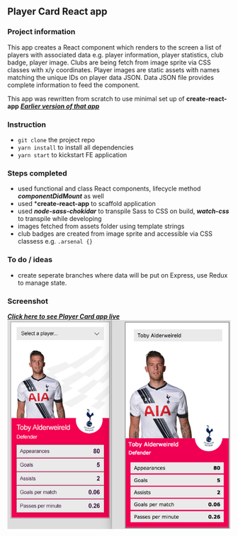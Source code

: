 ## Player Card React app

### Project information

This app creates a React component which renders to the screen a list of players with associated data e.g. player information, player statistics, club badge, player image. Clubs are being fetch from image sprite via CSS classes with x/y coordinates. Player images are static assets with names matching the unique IDs on player data JSON. Data JSON file provides complete information to feed the component.

This app was rewritten from scratch to use minimal set up of **create-react-app**
[***Earlier version of that app***](https://github.com/maciejk77/player-card/tree/version-B)

### Instruction
- ```git clone``` the project repo
- ```yarn install``` to install all dependencies
- ```yarn start``` to kickstart FE application

### Steps completed
- used functional and class React components, lifecycle method ***componentDidMount*** as well 
- used ***create-react-app** to scaffold application
- used ***node-sass-chokidar*** to transpile Sass to CSS on build, ***watch-css*** to transpile while developing
- images fetched from assets folder using template strings 
- club badges are created from image sprite and accessible via CSS classess e.g. ```.arsenal {}```

### To do / ideas
- create seperate branches where data will be put on Express, use Redux to manage state.

### Screenshot
[***Click here to see Player Card app live***](https://google.com/)
![Screenshot](public/screenshot.png)